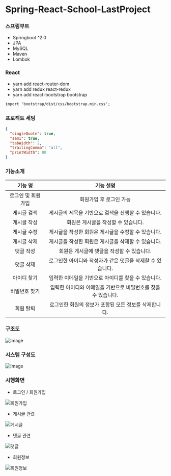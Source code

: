 # Spring-React-School-LastProject

### 스프링부트

- Springboot ^2.0
- JPA
- MySQL
- Maven
- Lombok

### React

- yarn add react-router-dom
- yarn add redux react-redux
- yarn add react-bootstrap bootstrap

```txt
import 'bootstrap/dist/css/bootstrap.min.css';
```

### 프로젝트 세팅

```json
{
  "singleQuote": true,
  "semi": true,
  "tabWidth": 2,
  "trailingComma": "all",
  "printWidth": 80
}
```

### 기능소개
|      기능 명       |                       기능 설명                        |
| :----------------: | :----------------------------------------------------: |
| 로그인 및 회원가입 | 회원가입 후 로그인 가능 |
|    게시글 검색     |          게시글의 제목을 기반으로 검색을 진행할 수 있습니다.           |
|    게시글 작성     |          회원은 게시글을 작성할 수 있습니다.           |
|    게시글 수정     |          게시글을 작성한 회원은 게시글을 수정할 수 있습니다.           |
|    게시글 삭제     |          게시글을 작성한 회원은 게시글을 삭제할 수 있습니다.           |
|     댓글 작성      |       회원은 게시글에 댓글을 작성할 수 있습니다.       |
|     댓글 삭제      |       로그인한 아이디와 작성자가 같은 댓글을 삭제할 수 있습니다.       |
|     아이디 찾기      |       입력한 이메일을 기반으로 아이디를 찾을 수 있습니다.      |
|     비밀번호 찾기      |       입력한 아이디와 이메일을 기반으로 비밀번호를 찾을 수 있습니다.       |
|     회원 탈퇴      |       로그인한 회원의 정보가 포함된 모든 정보를 삭제합니다.       |

### 구조도
![image](https://user-images.githubusercontent.com/42136056/142155950-9e6fcad5-8735-4666-9804-82167d027385.png)

### 시스템 구성도
![image](https://user-images.githubusercontent.com/42136056/142156109-2ffb4b6a-3a8e-448c-98c8-3e5d7b072692.png)

### 시행화면
 - 로그인 / 회원가입

![회원가입](https://user-images.githubusercontent.com/42136056/142160767-69b81681-b25b-418f-a4bb-8b4321a7d9b9.gif)

 - 게시글 관련

![게시글](https://user-images.githubusercontent.com/42136056/142160873-ed3d5a3b-fb08-48f6-9108-96b422e9670d.gif)


 - 댓글 관련

![댓글](https://user-images.githubusercontent.com/42136056/142160905-8f04035f-08a6-4caf-ab41-d755e3ba79bc.gif)

 - 회원정보

![회원정보](https://user-images.githubusercontent.com/42136056/142160945-95ac0da1-5f2a-43ee-8b50-05dbf0faf58b.gif)

